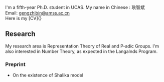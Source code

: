I'm a fifth-year Ph.D. student in UCAS.
My name in Chinese : 耿智斌  
Email: gengzhibin@amss.ac.cn  
Here is my [CV]{}
## Research
My research area is Representation Theory of Real and P-adic Groups. I'm also interested in Number Theory, as expected in the Langalnds Program. 
### Preprint
- On the existence of Shalika model
